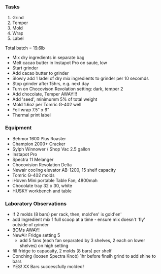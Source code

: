 ### Tasks
1. Grind
2. Temper
3. Mold
4. Wrap
5. Label

Total batch = 19.6lb
- Mix dry ingredients in separate bag
- Melt cacao butter in Instapot Pro on saute, low
- Start grinder 
- Add cacao butter to grinder 
- Slowly add 1 ladel of dry mix ingredients to grinder per 10 secomds 
- Stop grinder after 15hrs, e.g. next day
- Turn on Chocovison Revolation setting: dark, temper 2
- Add chocolate, Temper AWAY!!!
- Add 'seed', minimumm 5% of total weight
- Mold 1.6oz per Tomric G-402 well
- Foil wrap 7.5" x 6" 
- Thermal print label

### Equipment
- Behmor 1600 Plus Roaster
- Champion 2000+ Cracker
- Sylph Winnower / Shop Vac 2.5 gallon
- Instapot Pro
- Spectra 11 Melanger
- Chocovision Revolation Delta
- Newair cooling elevator AB-1200, 15 shelf capacity
- Tomric G-402 molds
- iHoven Mini portable Table Fan, 4800mah
- Chocolate tray 32 x 30, white
- HUSKY workbench and table

### Laboratory Observations
- If 2 molds (8 bars) per rack, then, mold'en' is gold'en'
- add Ingredient mix 1 full scoop at a time - ensure mix doesn't 'fly' outside of grinder
- BOMs AWAY!
- NewAir Fridge setting 5
  - add 5 fans (each fan separated by 3 shelves, 2 each on lower shelves) on high setting
- fill fridge to capacaity, 2 molds (8 bars) per shelf
- Conching (loosen Spectra Knob) 1hr before finsih grind to add shine to bars
- YES! XX Bars successfully molded!
